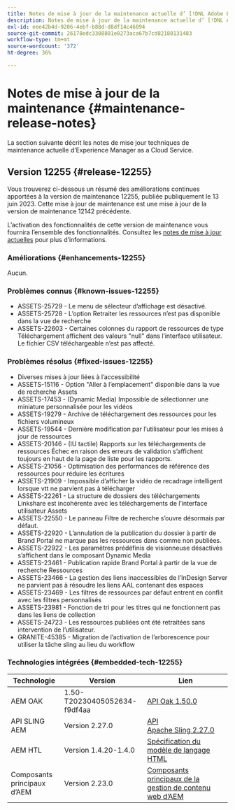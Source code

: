 ```yaml
---
title: Notes de mise à jour de la maintenance actuelle d’ [!DNL Adobe Experience Manager]  as a Cloud Service.
description: Notes de mise à jour de la maintenance actuelle d’ [!DNL Adobe Experience Manager]  as a Cloud Service.
exl-id: eee42b4d-9206-4ebf-b88d-d8df14c46094
source-git-commit: 26178edc3308801e0273aca67b7cd82180131483
workflow-type: tm+mt
source-wordcount: '372'
ht-degree: 36%

---
```


# Notes de mise à jour de la maintenance {#maintenance-release-notes}

La section suivante décrit les notes de mise jour techniques de maintenance actuelle d’Experience Manager as a Cloud Service.

## Version 12255 {#release-12255}

Vous trouverez ci-dessous un résumé des améliorations continues apportées à la version de maintenance 12255, publiée publiquement le 13 juin 2023. Cette mise à jour de maintenance est une mise à jour de la version de maintenance 12142 précédente.

L’activation des fonctionnalités de cette version de maintenance vous fournira l’ensemble des fonctionnalités. Consultez les [notes de mise à jour actuelles](/help/release-notes/release-notes-cloud/release-notes-current.md) pour plus d’informations.

### Améliorations {#enhancements-12255}

Aucun.

### Problèmes connus {#known-issues-12255}

- ASSETS-25729 - Le menu de sélecteur d’affichage est désactivé.
- ASSETS-25728 - L’option Retraiter les ressources n’est pas disponible dans la vue de recherche
- ASSETS-22603 - Certaines colonnes du rapport de ressources de type Téléchargement affichent des valeurs &quot;null&quot; dans l’interface utilisateur. Le fichier CSV téléchargeable n’est pas affecté.

### Problèmes résolus {#fixed-issues-12255}

- Diverses mises à jour liées à l’accessibilité
- ASSETS-15116 - Option &quot;Aller à l’emplacement&quot; disponible dans la vue de recherche Assets
- ASSETS-17453 - (Dynamic Media) Impossible de sélectionner une miniature personnalisée pour les vidéos
- ASSETS-19279 - Archive de téléchargement des ressources pour les fichiers volumineux
- ASSETS-19544 - Dernière modification par l’utilisateur pour les mises à jour de ressources
- ASSETS-20146 - (IU tactile) Rapports sur les téléchargements de ressources Échec en raison des erreurs de validation s’affichent toujours en haut de la page de liste pour les rapports.
- ASSETS-21056 - Optimisation des performances de référence des ressources pour réduire les écritures
- ASSETS-21909 - Impossible d’afficher la vidéo de recadrage intelligent lorsque vtt ne parvient pas à télécharger
- ASSETS-22261 - La structure de dossiers des téléchargements Linkshare est incohérente avec les téléchargements de l’interface utilisateur Assets
- ASSETS-22550 - Le panneau Filtre de recherche s’ouvre désormais par défaut.
- ASSETS-22920 - L’annulation de la publication du dossier à partir de Brand Portal ne marque pas les ressources dans comme non publiées.
- ASSETS-22922 - Les paramètres prédéfinis de visionneuse désactivés s’affichent dans le composant Dynamic Media
- ASSETS-23461 - Publication rapide Brand Portal à partir de la vue de recherche Ressources
- ASSETS-23466 - La gestion des liens inaccessibles de l’InDesign Server ne parvient pas à résoudre les liens AAL contenant des espaces
- ASSETS-23469 - Les filtres de ressources par défaut entrent en conflit avec les filtres personnalisés
- ASSETS-23981 - Fonction de tri pour les titres qui ne fonctionnent pas dans les liens de collection
- ASSETS-24723 - Les ressources publiées ont été retraitées sans intervention de l’utilisateur.
- GRANITE-45385 - Migration de l’activation de l’arborescence pour utiliser la tâche sling au lieu du workflow

### Technologies intégrées {#embedded-tech-12255}

| Technologie | Version | Lien |
|---|---|---|
| AEM OAK | 1.50-T20230405052634-f9df4aa | [API Oak 1.50.0](https://www.javadoc.io/doc/org.apache.jackrabbit/oak-api/1.50.0/index.html) |
| API SLING AEM | Version 2.27.0 | [API Apache Sling 2.27.0](https://www.javadoc.io/doc/org.apache.sling/org.apache.sling.api/latest/index.html) |
| AEM HTL | Version 1.4.20-1.4.0 | [Spécification du modèle de langage HTML](https://github.com/adobe/htl-spec) |
| Composants principaux d’AEM | Version 2.23.0 | [Composants principaux de la gestion de contenu web d’AEM](https://github.com/adobe/aem-core-wcm-components) |
